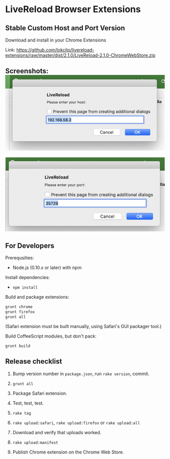 LiveReload Browser Extensions
=============================

Stable Custom Host and Port Version
-----------------
Download and install in your Chrome Extensions

Link: https://github.com/lokcito/livereload-extensions/raw/master/dist/2.1.0/LiveReload-2.1.0-ChromeWebStore.zip

Screenshots: 
![Livereload Host](https://raw.githubusercontent.com/lokcito/livereload-extensions/master/docs/screenshoot-1.png "Livereload Host")
-
![Livereload Port](https://raw.githubusercontent.com/lokcito/livereload-extensions/master/docs/screenshoot-2.png "Livereload Port")


For Developers
-----------------
Prerequsities:

* Node.js (0.10.x or later) with npm

Install dependencies:

* `npm install`

Build and package extensions:

    grunt chrome
    grunt firefox
    grunt all

(Safari extension must be built manually, using Safari's GUI packager tool.)

Build CoffeeScript modules, but don't pack:

    grunt build


Release checklist
-----------------

1. Bump version number in `package.json`, run `rake version`, commit.

1. `grunt all`

1. Package Safari extension.

1. Test, test, test.

1. `rake tag`

1. `rake upload:safari`, `rake upload:firefox` or `rake upload:all`

1. Download and verify that uploads worked.

1. `rake upload:manifest`

1. Publish Chrome extension on the Chrome Web Store.
